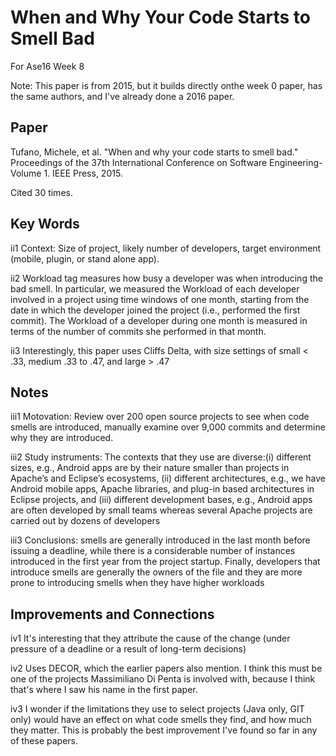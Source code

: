 #  When and Why Your Code Starts to Smell Bad
For Ase16 Week 8

Note:  This paper is from 2015, but it builds directly onthe week 0 paper, has the same authors, and I've already done a 2016 paper.

## Paper

Tufano, Michele, et al. "When and why your code starts to smell bad." Proceedings of the 37th International Conference on Software Engineering-Volume 1. IEEE Press, 2015.

Cited 30 times.

## Key Words
 
ii1 Context:  Size of project, likely number of developers, target environment (mobile, plugin, or stand alone app).

ii2 Workload tag measures how busy a developer was when introducing the bad smell. In particular, we measured the Workload of each developer involved in a project using time windows of one month, starting from the date in which the developer joined the project (i.e., performed the first commit). The Workload of a developer during one month is measured in terms of the number of commits she performed in that month.

ii3 Interestingly, this paper uses Cliffs Delta, with size settings of small < .33, medium .33 to .47, and large > .47

## Notes

iii1 Motovation:  Review over 200 open source projects to see when code smells are introduced, manually examine over 9,000 commits and determine why they are introduced.

iii2 Study instruments:  The contexts that they use are diverse:(i) different sizes, e.g., Android apps are by their nature smaller than projects in Apache’s and Eclipse’s ecosystems, (ii) different architectures, e.g., we have Android mobile apps, Apache libraries, and plug-in based architectures in Eclipse projects, and (iii) different development bases, e.g., Android apps are often developed by small teams whereas several Apache projects are carried out by dozens of developers

iii3 Conclusions: smells are generally introduced in the last month before issuing a deadline, while there is a considerable number of instances introduced in the first year from the project startup. Finally, developers that introduce smells are generally the owners of the file and they are more prone to introducing smells when they have higher workloads 

## Improvements and Connections

iv1 It's interesting that they attribute the cause of the change (under pressure of a deadline or a result of long-term decisions) 

iv2 Uses DECOR, which the earlier papers also mention. I think this must be one of the projects Massimiliano Di Penta is involved with, because I think that's where I saw his name in the first paper.

iv3 I wonder if the limitations they use to select projects (Java only, GIT only) would have an effect on what code smells they find, and how much they matter.  This is probably the best improvement I've found so far in any of these papers.


